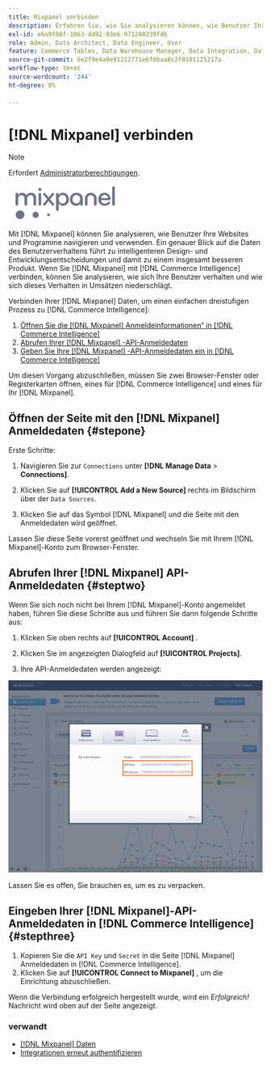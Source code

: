 ```yaml
---
title: Mixpanel verbinden
description: Erfahren Sie, wie Sie analysieren können, wie Benutzer Ihre Websites und Programme navigieren und verwenden.
exl-id: e6a9f08f-1063-4d92-93e6-971280239fdb
role: Admin, Data Architect, Data Engineer, User
feature: Commerce Tables, Data Warehouse Manager, Data Integration, Data Import/Export
source-git-commit: 6e2f9e4a9e91212771e6f6baa8c2f8101125217a
workflow-type: tm+mt
source-wordcount: '244'
ht-degree: 0%

---
```


# [!DNL Mixpanel] verbinden

>[!NOTE]
>
>Erfordert [Administratorberechtigungen](../../../administrator/user-management/user-management.md).

![](../../../assets/Mixpanel_logo.png)

Mit [!DNL Mixpanel] können Sie analysieren, wie Benutzer Ihre Websites und Programme navigieren und verwenden. Ein genauer Blick auf die Daten des Benutzerverhaltens führt zu intelligenteren Design- und Entwicklungsentscheidungen und damit zu einem insgesamt besseren Produkt. Wenn Sie [!DNL Mixpanel] mit [!DNL Commerce Intelligence] verbinden, können Sie analysieren, wie sich Ihre Benutzer verhalten und wie sich dieses Verhalten in Umsätzen niederschlägt.

Verbinden Ihrer [!DNL Mixpanel] Daten, um einen einfachen dreistufigen Prozess zu [!DNL Commerce Intelligence]:

1. [Öffnen Sie die  [!DNL Mixpanel] Anmeldeinformationen“ in  [!DNL Commerce Intelligence]](#stepone)
1. [Abrufen Ihrer  [!DNL Mixpanel] -API-Anmeldedaten](#steptwo)
1. [Geben Sie Ihre  [!DNL Mixpanel] -API-Anmeldedaten ein in [!DNL Commerce Intelligence]](#stepthree)

Um diesen Vorgang abzuschließen, müssen Sie zwei Browser-Fenster oder Registerkarten öffnen, eines für [!DNL Commerce Intelligence] und eines für Ihr [!DNL Mixpanel].

## Öffnen der Seite mit den [!DNL Mixpanel] Anmeldedaten {#stepone}

Erste Schritte:

1. Navigieren Sie zur `Connections` unter **[!DNL Manage Data** > **Connections]**.

1. Klicken Sie auf **[!UICONTROL Add a New Source]** rechts im Bildschirm über der `Data Sources`.

1. Klicken Sie auf das Symbol [!DNL Mixpanel] und die Seite mit den Anmeldedaten wird geöffnet.

Lassen Sie diese Seite vorerst geöffnet und wechseln Sie mit Ihrem [!DNL Mixpanel]-Konto zum Browser-Fenster.

## Abrufen Ihrer [!DNL Mixpanel] API-Anmeldedaten {#steptwo}

Wenn Sie sich noch nicht bei Ihrem [!DNL Mixpanel]-Konto angemeldet haben, führen Sie diese Schritte aus und führen Sie dann folgende Schritte aus:

1. Klicken Sie oben rechts auf **[!UICONTROL Account]** .

1. Klicken Sie im angezeigten Dialogfeld auf **[!UICONTROL Projects]**.

1. Ihre API-Anmeldedaten werden angezeigt:

![Abrufen von Mixpanel-API-Anmeldeinformationen](../../../assets/Mixpanel_API_creds.png)

Lassen Sie es offen, Sie brauchen es, um es zu verpacken.

## Eingeben Ihrer [!DNL Mixpanel]-API-Anmeldedaten in [!DNL Commerce Intelligence] {#stepthree}

1. Kopieren Sie die `API Key` und `Secret` in die Seite [!DNL Mixpanel] Anmeldedaten in [!DNL Commerce Intelligence].
1. Klicken Sie auf **[!UICONTROL Connect to Mixpanel]** , um die Einrichtung abzuschließen.

Wenn die Verbindung erfolgreich hergestellt wurde, wird ein _Erfolgreich!_ Nachricht wird oben auf der Seite angezeigt.

### verwandt

* [ [!DNL Mixpanel]  Daten](../integrations/mixpanel-data.md)
* [Integrationen erneut authentifizieren](https://experienceleague.adobe.com/docs/commerce-knowledge-base/kb/how-to/mbi-reauthenticating-integrations.html)
